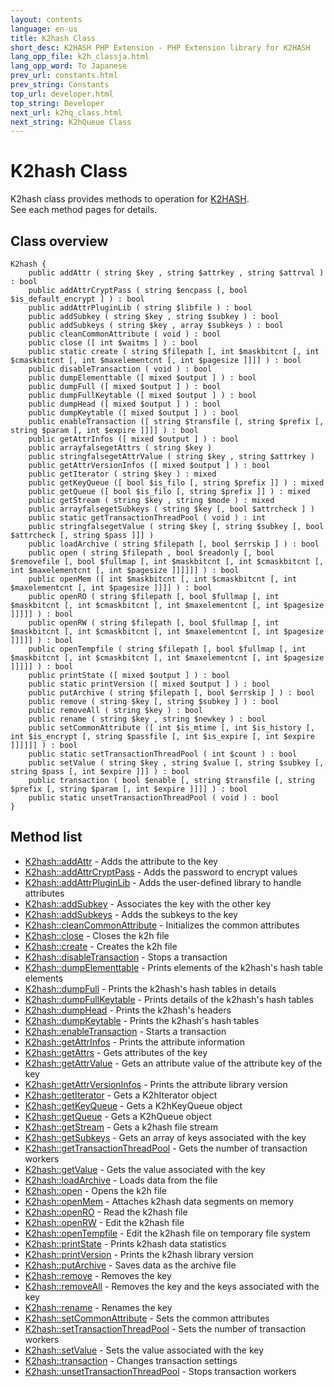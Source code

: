 ```yaml
---
layout: contents
language: en-us
title: K2hash Class
short_desc: K2HASH PHP Extension - PHP Extension library for K2HASH
lang_opp_file: k2h_classja.html
lang_opp_word: To Japanese
prev_url: constants.html
prev_string: Constants
top_url: developer.html
top_string: Developer
next_url: k2hq_class.html
next_string: K2hQueue Class
---
```


# K2hash Class
K2hash class provides methods to operation for [K2HASH](https://k2hash.antpick.ax/).  
See each method pages for details.   

## Class overview

```
K2hash {
    public addAttr ( string $key , string $attrkey , string $attrval ) : bool
    public addAttrCryptPass ( string $encpass [, bool $is_default_encrypt ] ) : bool
    public addAttrPluginLib ( string $libfile ) : bool
    public addSubkey ( string $key , string $subkey ) : bool
    public addSubkeys ( string $key , array $subkeys ) : bool
    public cleanCommonAttribute ( void ) : bool
    public close ([ int $waitms ] ) : bool
    public static create ( string $filepath [, int $maskbitcnt [, int $cmaskbitcnt [, int $maxelementcnt [, int $pagesize ]]]] ) : bool
    public disableTransaction ( void ) : bool
    public dumpElementtable ([ mixed $output ] ) : bool
    public dumpFull ([ mixed $output ] ) : bool
    public dumpFullKeytable ([ mixed $output ] ) : bool
    public dumpHead ([ mixed $output ] ) : bool
    public dumpKeytable ([ mixed $output ] ) : bool
    public enableTransaction ([ string $transfile [, string $prefix [, string $param [, int $expire ]]]] ) : bool
    public getAttrInfos ([ mixed $output ] ) : bool
    public arrayfalsegetAttrs ( string $key )
    public stringfalsegetAttrValue ( string $key , string $attrkey )
    public getAttrVersionInfos ([ mixed $output ] ) : bool
    public getIterator ( string $key ) : mixed
    public getKeyQueue ([ bool $is_filo [, string $prefix ]] ) : mixed
    public getQueue ([ bool $is_filo [, string $prefix ]] ) : mixed
    public getStream ( string $key , string $mode ) : mixed
    public arrayfalsegetSubkeys ( string $key [, bool $attrcheck ] )
    public static getTransactionThreadPool ( void ) : int
    public stringfalsegetValue ( string $key [, string $subkey [, bool $attrcheck [, string $pass ]]] )
    public loadArchive ( string $filepath [, bool $errskip ] ) : bool
    public open ( string $filepath , bool $readonly [, bool $removefile [, bool $fullmap [, int $maskbitcnt [, int $cmaskbitcnt [, int $maxelementcnt [, int $pagesize ]]]]]] ) : bool
    public openMem ([ int $maskbitcnt [, int $cmaskbitcnt [, int $maxelementcnt [, int $pagesize ]]]] ) : bool
    public openRO ( string $filepath [, bool $fullmap [, int $maskbitcnt [, int $cmaskbitcnt [, int $maxelementcnt [, int $pagesize ]]]]] ) : bool
    public openRW ( string $filepath [, bool $fullmap [, int $maskbitcnt [, int $cmaskbitcnt [, int $maxelementcnt [, int $pagesize ]]]]] ) : bool
    public openTempfile ( string $filepath [, bool $fullmap [, int $maskbitcnt [, int $cmaskbitcnt [, int $maxelementcnt [, int $pagesize ]]]]] ) : bool
    public printState ([ mixed $output ] ) : bool
    public static printVersion ([ mixed $output ] ) : bool
    public putArchive ( string $filepath [, bool $errskip ] ) : bool
    public remove ( string $key [, string $subkey ] ) : bool
    public removeAll ( string $key ) : bool
    public rename ( string $key , string $newkey ) : bool
    public setCommonAttribute ([ int $is_mtime [, int $is_history [, int $is_encrypt [, string $passfile [, int $is_expire [, int $expire ]]]]]] ) : bool
    public static setTransactionThreadPool ( int $count ) : bool
    public setValue ( string $key , string $value [, string $subkey [, string $pass [, int $expire ]]] ) : bool
    public transaction ( bool $enable [, string $transfile [, string $prefix [, string $param [, int $expire ]]]] ) : bool
    public static unsetTransactionThreadPool ( void ) : bool
}
```


## Method list

- [K2hash::addAttr](k2h_addattr.html) - Adds the attribute to the key
- [K2hash::addAttrCryptPass](k2h_addattrcryptpass.html) - Adds the password to encrypt values
- [K2hash::addAttrPluginLib](k2h_addattrpluginlib.html) - Adds the user-defined library to handle attributes
- [K2hash::addSubkey](k2h_addsubkey.html) - Associates the key with the other key
- [K2hash::addSubkeys](k2h_addsubkeys.html) - Adds the subkeys to the key
- [K2hash::cleanCommonAttribute](k2h_cleancommonattribute.html) - Initializes the common attributes
- [K2hash::close](k2h_close.html) - Closes the k2h file
- [K2hash::create](k2h_create.html) - Creates the k2h file
- [K2hash::disableTransaction](k2h_disabletransaction.html) - Stops a transaction
- [K2hash::dumpElementtable](k2h_dumpelementtable.html) - Prints elements of the k2hash's hash table elements
- [K2hash::dumpFull](k2h_dumpfull.html) - Prints the k2hash's hash tables in details
- [K2hash::dumpFullKeytable](k2h_dumpfullkeytable.html) - Prints details of the k2hash's hash tables
- [K2hash::dumpHead](k2h_dumphead.html) - Prints the k2hash's headers
- [K2hash::dumpKeytable](k2h_dumpkeytable.html) - Prints the k2hash's hash tables
- [K2hash::enableTransaction](k2h_enabletransaction.html) - Starts a transaction
- [K2hash::getAttrInfos](k2h_getattrinfos.html) - Prints the attribute information
- [K2hash::getAttrs](k2h_getattrs.html) - Gets attributes of the key
- [K2hash::getAttrValue](k2h_getattrvalue.html) - Gets an attribute value of the attribute key of the key
- [K2hash::getAttrVersionInfos](k2h_getattrversioninfos.html) - Prints the attribute library version
- [K2hash::getIterator](k2h_getiterator.html) - Gets a K2hIterator object
- [K2hash::getKeyQueue](k2h_getkeyqueue.html) - Gets a K2hKeyQueue object
- [K2hash::getQueue](k2h_getqueue.html) - Gets a K2hQueue object
- [K2hash::getStream](k2h_getstream.html) - Gets a k2hash file stream
- [K2hash::getSubkeys](k2h_getsubkeys.html) - Gets an array of keys associated with the key
- [K2hash::getTransactionThreadPool](k2h_gettransactionthreadpool.html) - Gets the number of transaction workers
- [K2hash::getValue](k2h_getvalue.html) - Gets the value associated with the key
- [K2hash::loadArchive](k2h_loadarchive.html) - Loads data from the file
- [K2hash::open](k2h_open.html) - Opens the k2h file
- [K2hash::openMem](k2h_openmem.html) - Attaches k2hash data segments on memory
- [K2hash::openRO](k2h_openro.html) - Read the k2hash file
- [K2hash::openRW](k2h_openrw.html) - Edit the k2hash file
- [K2hash::openTempfile](k2h_opentempfile.html) - Edit the k2hash file on temporary file system
- [K2hash::printState](k2h_printstate.html) - Prints k2hash data statistics
- [K2hash::printVersion](k2h_printversion.html) - Prints the k2hash library version
- [K2hash::putArchive](k2h_putarchive.html) - Saves data as the archive file
- [K2hash::remove](k2h_remove.html) - Removes the key
- [K2hash::removeAll](k2h_removeall.html) - Removes the key and the keys associated with the key
- [K2hash::rename](k2h_rename.html) - Renames the key
- [K2hash::setCommonAttribute](k2h_setcommonattribute.html) - Sets the common attributes
- [K2hash::setTransactionThreadPool](k2h_settransactionthreadpool.html) - Sets the number of transaction workers
- [K2hash::setValue](k2h_setvalue.html) - Sets the value associated with the key
- [K2hash::transaction](k2h_transaction.html) - Changes transaction settings
- [K2hash::unsetTransactionThreadPool](k2h_unsettransactionthreadpool.html) - Stops transaction workers
